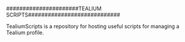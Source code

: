 ######################TEALIUM SCRIPTS############################

TealiumScripts is a repository for hosting useful scripts for managing a Tealium profile.